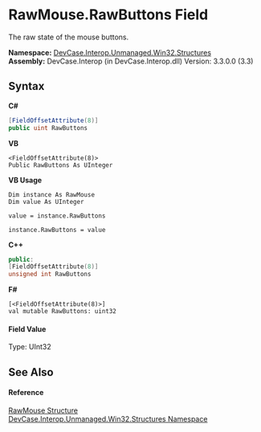 # RawMouse.RawButtons Field
 

The raw state of the mouse buttons.

**Namespace:**&nbsp;<a href="N_DevCase_Interop_Unmanaged_Win32_Structures">DevCase.Interop.Unmanaged.Win32.Structures</a><br />**Assembly:**&nbsp;DevCase.Interop (in DevCase.Interop.dll) Version: 3.3.0.0 (3.3)

## Syntax

**C#**<br />
``` C#
[FieldOffsetAttribute(8)]
public uint RawButtons
```

**VB**<br />
``` VB
<FieldOffsetAttribute(8)>
Public RawButtons As UInteger
```

**VB Usage**<br />
``` VB Usage
Dim instance As RawMouse
Dim value As UInteger

value = instance.RawButtons

instance.RawButtons = value
```

**C++**<br />
``` C++
public:
[FieldOffsetAttribute(8)]
unsigned int RawButtons
```

**F#**<br />
``` F#
[<FieldOffsetAttribute(8)>]
val mutable RawButtons: uint32
```


#### Field Value
Type: UInt32

## See Also


#### Reference
<a href="T_DevCase_Interop_Unmanaged_Win32_Structures_RawMouse">RawMouse Structure</a><br /><a href="N_DevCase_Interop_Unmanaged_Win32_Structures">DevCase.Interop.Unmanaged.Win32.Structures Namespace</a><br />